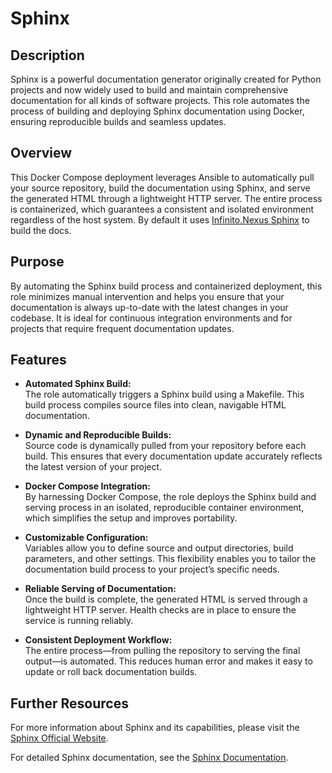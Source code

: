 # Sphinx

## Description

Sphinx is a powerful documentation generator originally created for Python projects and now widely used to build and maintain comprehensive documentation for all kinds of software projects. This role automates the process of building and deploying Sphinx documentation using Docker, ensuring reproducible builds and seamless updates.

## Overview

This Docker Compose deployment leverages Ansible to automatically pull your source repository, build the documentation using Sphinx, and serve the generated HTML through a lightweight HTTP server. The entire process is containerized, which guarantees a consistent and isolated environment regardless of the host system. By default it uses [Infinito.Nexus Sphinx](https://github.com/kevinveenbirkenbach/infinito-nexus-sphinx) to build the docs.

## Purpose

By automating the Sphinx build process and containerized deployment, this role minimizes manual intervention and helps you ensure that your documentation is always up-to-date with the latest changes in your codebase. It is ideal for continuous integration environments and for projects that require frequent documentation updates.

## Features

- **Automated Sphinx Build:**  
  The role automatically triggers a Sphinx build using a Makefile. This build process compiles source files into clean, navigable HTML documentation.

- **Dynamic and Reproducible Builds:**  
  Source code is dynamically pulled from your repository before each build. This ensures that every documentation update accurately reflects the latest version of your project.

- **Docker Compose Integration:**  
  By harnessing Docker Compose, the role deploys the Sphinx build and serving process in an isolated, reproducible container environment, which simplifies the setup and improves portability.

- **Customizable Configuration:**  
  Variables allow you to define source and output directories, build parameters, and other settings. This flexibility enables you to tailor the documentation build process to your project’s specific needs.

- **Reliable Serving of Documentation:**  
  Once the build is complete, the generated HTML is served through a lightweight HTTP server. Health checks are in place to ensure the service is running reliably.

- **Consistent Deployment Workflow:**  
  The entire process—from pulling the repository to serving the final output—is automated. This reduces human error and makes it easy to update or roll back documentation builds.

## Further Resources

For more information about Sphinx and its capabilities, please visit the [Sphinx Official Website](https://www.sphinx-doc.org/).

For detailed Sphinx documentation, see the [Sphinx Documentation](https://www.sphinx-doc.org/en/master/).

